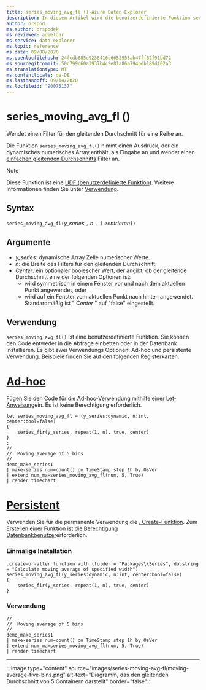 ```yaml
---
title: series_moving_avg_fl ()-Azure Daten-Explorer
description: In diesem Artikel wird die benutzerdefinierte Funktion series_moving_avg_fl () in Azure Daten-Explorer beschrieben.
author: orspod
ms.author: orspodek
ms.reviewer: adieldar
ms.service: data-explorer
ms.topic: reference
ms.date: 09/08/2020
ms.openlocfilehash: 24fcdb685d9238416e6652953ab47ff82f91bd72
ms.sourcegitcommit: 50c799c60a3937b4c9e81a86a794bdb189df02a3
ms.translationtype: MT
ms.contentlocale: de-DE
ms.lasthandoff: 09/14/2020
ms.locfileid: "90075137"
---
```

# <a name="series_moving_avg_fl"></a>series_moving_avg_fl ()

Wendet einen Filter für den gleitenden Durchschnitt für eine Reihe an.

Die Funktion `series_moving_avg_fl()` nimmt einen Ausdruck, der ein dynamisches numerisches Array enthält, als Eingabe an und wendet einen [einfachen gleitenden Durchschnitts](https://en.wikipedia.org/wiki/Moving_average#Simple_moving_average) Filter an.

> [!NOTE]
> Diese Funktion ist eine [UDF (benutzerdefinierte Funktion)](../query/functions/user-defined-functions.md). Weitere Informationen finden Sie unter [Verwendung](#usage).

## <a name="syntax"></a>Syntax

`series_moving_avg_fl(`*y_series* `,` *n* `, [` *zentrieren*`])`
  
## <a name="arguments"></a>Argumente

* *y_series*: dynamische Array Zelle numerischer Werte.
* *n*: die Breite des Filters für den gleitenden Durchschnitt.
* *Center*: ein optionaler boolescher Wert, der angibt, ob der gleitende Durchschnitt eine der folgenden Optionen ist:
    * wird symmetrisch in einem Fenster vor und nach dem aktuellen Punkt angewendet, oder 
    * wird auf ein Fenster vom aktuellen Punkt nach hinten angewendet. <br>
    Standardmäßig ist " *Center* " auf "false" eingestellt.

## <a name="usage"></a>Verwendung

`series_moving_avg_fl()` ist eine benutzerdefinierte Funktion. Sie können den Code entweder in die Abfrage einbetten oder in der Datenbank installieren. Es gibt zwei Verwendungs Optionen: Ad-hoc und persistente Verwendung. Beispiele finden Sie auf den folgenden Registerkarten.

# <a name="ad-hoc"></a>[Ad-hoc](#tab/adhoc)

Fügen Sie den Code für die Ad-hoc-Verwendung mithilfe einer [Let-Anweisung](../query/letstatement.md)ein. Es ist keine Berechtigung erforderlich.

<!-- csl: https://help.kusto.windows.net:443/Samples -->
```kusto
let series_moving_avg_fl = (y_series:dynamic, n:int, center:bool=false)
{
    series_fir(y_series, repeat(1, n), true, center)
}
;
//
//  Moving average of 5 bins
//
demo_make_series1
| make-series num=count() on TimeStamp step 1h by OsVer
| extend num_ma=series_moving_avg_fl(num, 5, True)
| render timechart 
```

# <a name="persistent"></a>[Persistent](#tab/persistent)

Verwenden Sie für die permanente Verwendung die [. Create-Funktion](../management/create-function.md). Zum Erstellen einer Funktion ist die [Berechtigung Datenbankbenutzer](../management/access-control/role-based-authorization.md)erforderlich.

### <a name="one-time-installation"></a>Einmalige Installation

<!-- csl: https://help.kusto.windows.net:443/Samples -->
```kusto
.create-or-alter function with (folder = "Packages\\Series", docstring = "Calculate moving average of specified width")
series_moving_avg_fl(y_series:dynamic, n:int, center:bool=false)
{
    series_fir(y_series, repeat(1, n), true, center)
}
```

### <a name="usage"></a>Verwendung

<!-- csl: https://help.kusto.windows.net:443/Samples -->
```kusto
//
//  Moving average of 5 bins
//
demo_make_series1
| make-series num=count() on TimeStamp step 1h by OsVer
| extend num_ma=series_moving_avg_fl(num, 5, True)
| render timechart 
```

---

:::image type="content" source="images/series-moving-avg-fl/moving-average-five-bins.png" alt-text="Diagramm, das den gleitenden Durchschnitt von 5 Containern darstellt" border="false":::
